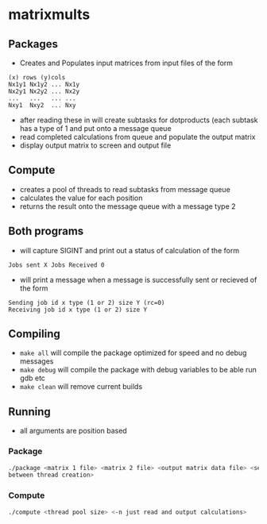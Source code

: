 # matrixmults
## Packages
- Creates and Populates input matrices from input files of the form
```text
(x) rows (y)cols
Nx1y1 Nx1y2 ... Nx1y
Nx2y1 Nx2y2 ... Nx2y
...   ...   ... ...
Nxy1  Nxy2  ... Nxy
```
- after reading these in will create subtasks for dotproducts (each subtask has
  a type of 1 and put onto a message queue
- read completed calculations from queue and populate the output matrix
- display output matrix to screen and output file

## Compute
- creates a pool of threads to read subtasks from message queue
- calculates the value for each position
- returns the result onto the message queue with a message type 2


## Both programs
- will capture SIGINT and print out a status of calculation of the form
```text
Jobs sent X Jobs Received 0
```
- will print a message when a message is successfully sent or recieved of the
  form
```text
Sending job id x type (1 or 2) size Y (rc=0)
Receiving job id x type (1 or 2) size Y
```


## Compiling
- `make all` will compile the package optimized for speed and no debug messages
- `make debug` will compile the package with debug variables to be able run gdb
   etc
- `make clean` will remove current builds

## Running
- all arguments are position based
### Package
```bash
./package <matrix 1 file> <matrix 2 file> <output matrix data file> <secs
between thread creation>
```

### Compute
```bash
./compute <thread pool size> <-n just read and output calculations>
```
